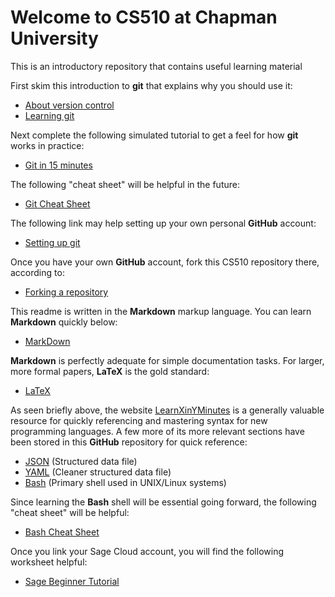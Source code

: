 # Welcome to CS510 at Chapman University
This is an introductory repository that contains useful learning material

First skim this introduction to **git** that explains why you should use it:

* [About version control](http://git-scm.com/book/en/v2/Getting-Started-About-Version-Control)
* [Learning git](http://learnxinyminutes.com/docs/git/)

Next complete the following simulated tutorial to get a feel for how **git** works in practice:
* [Git in 15 minutes](https://try.github.io/levels/1/challenges/1)

The following "cheat sheet" will be helpful in the future:
* [Git Cheat Sheet](http://www.git-tower.com/blog/git-cheat-sheet/)

The following link may help setting up your own personal **GitHub** account:

* [Setting up git](https://help.github.com/articles/set-up-git/)

Once you have your own **GitHub** account, fork this CS510 repository there, according to:

* [Forking a repository](https://help.github.com/articles/fork-a-repo/)

This readme is written in the **Markdown** markup language. You can learn **Markdown** quickly below:

* [MarkDown](learnmarkdown.md)

**Markdown** is perfectly adequate for simple documentation tasks. For larger, more formal papers, **LaTeX** is the gold standard:

* [LaTeX](http://ctan.mirrorcatalogs.com/info/latex4wp/latex4wp.pdf)

As seen briefly above, the website [LearnXinYMinutes](http://learnxinyminutes.com) is a generally valuable resource for quickly referencing and mastering syntax for new programming languages. A few more of its more relevant sections have been stored in this **GitHub** repository for quick reference:

* [JSON](learnjson.json) (Structured data file)
* [YAML](learnyaml.yaml) (Cleaner structured data file)
* [Bash](learnbash.sh)   (Primary shell used in UNIX/Linux systems)

Since learning the **Bash** shell will be essential going forward, the following "cheat sheet" will be helpful:

* [Bash Cheat Sheet](http://cli.learncodethehardway.org/bash_cheat_sheet.pdf)

Once you link your Sage Cloud account, you will find the following worksheet helpful:

* [Sage Beginner Tutorial](SageBeginnerTutorial.sagews)
